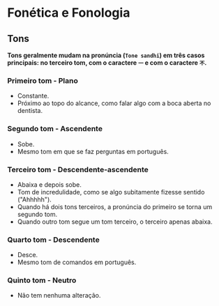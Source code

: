 # Fonética e Fonologia

## Tons

**Tons geralmente mudam na pronúncia (`Tone sandhi`) em três casos principais: no terceiro tom, com o caractere `一` e com o caractere `不`.**

### Primeiro tom - Plano

-   Constante.
-   Próximo ao topo do alcance, como falar algo com a boca aberta no dentista.

### Segundo tom - Ascendente

-   Sobe.
-   Mesmo tom em que se faz perguntas em português.

### Terceiro tom - Descendente-ascendente

-   Abaixa e depois sobe.
-   Tom de incredulidade, como se algo subitamente fizesse sentido ("Ahhhhh").
-   Quando há dois tons terceiros, a pronúncia do primeiro se torna um segundo tom.
-   Quando outro tom segue um tom terceiro, o terceiro apenas abaixa.

### Quarto tom - Descendente

-   Desce.
-   Mesmo tom de comandos em português.

### Quinto tom - Neutro

-   Não tem nenhuma alteração.
